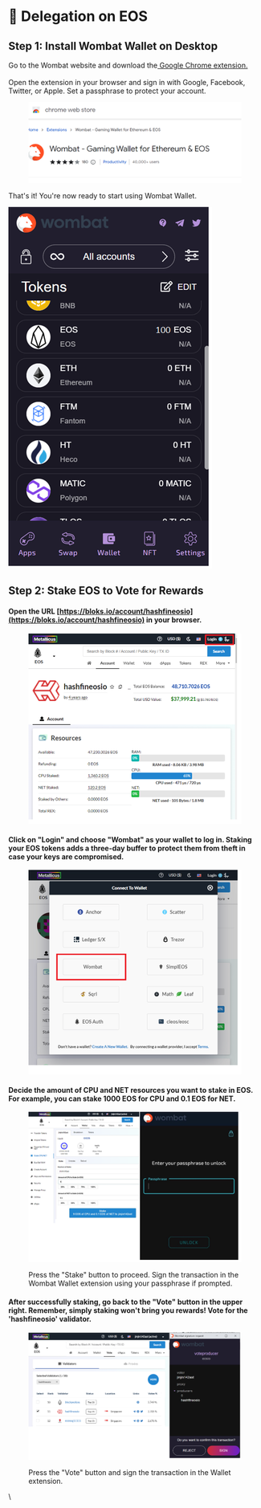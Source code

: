 # 🍆 Delegation on EOS

## **Step 1: Install Wombat Wallet on Desktop**

Go to the Wombat website and download the[ Google Chrome extension.](https://chrome.google.com/webstore/detail/wombat-gaming-wallet-for/amkmjjmmflddogmhpjloimipbofnfjih) \
\
Open the extension in your browser and sign in with Google, Facebook, Twitter, or Apple. Set a passphrase to protect your account.

<figure><img src="../.gitbook/assets/image (6).png" alt=""><figcaption></figcaption></figure>

That's it! You're now ready to start using Wombat Wallet.

![](<../.gitbook/assets/image (3).png>)

## **Step 2: Stake EOS to Vote for Rewards**

#### Open the URL [https://bloks.io/account/hashfineosio](https://bloks.io/account/hashfineosio) in your browser.

<figure><img src="../.gitbook/assets/image (5).png" alt=""><figcaption></figcaption></figure>

#### Click on "Login" and choose "Wombat" as your wallet to log in. Staking your EOS tokens adds a three-day buffer to protect them from theft in case your keys are compromised.

<figure><img src="../.gitbook/assets/image (7).png" alt=""><figcaption></figcaption></figure>

#### Decide the amount of CPU and NET resources you want to stake in EOS. For example, you can stake 1000 EOS for CPU and 0.1 EOS for NET.&#x20;

<figure><img src="../.gitbook/assets/image (1).png" alt="Press the &#x22;Stake&#x22; button to proceed. Sign the transaction in the Wombat Wallet extension using your passphrase if prompted."><figcaption><p>Press the "Stake" button to proceed. Sign the transaction in the Wombat Wallet extension using your passphrase if prompted.</p></figcaption></figure>

#### After successfully staking, go back to the "Vote" button in the upper right. Remember, simply staking won't bring you rewards!   Vote for the 'hashfineosio' validator.

<figure><img src="../.gitbook/assets/image (22).png" alt=""><figcaption><p>Press the "Vote" button and sign the transaction in the Wallet extension.</p></figcaption></figure>

\


